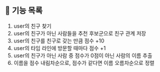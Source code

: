 ## 🚀 기능 목록

1. user의 친구 찾기
2. user의 친구가 아닌 사람들을 추천 후보군으로 친구 관계 저장
3. user의 친구를 친구로 갖는 만큼 점수 +10
4. user의 타임 라인에 방문할 때마다 점수 +1
5. user의 친구가 아닌 사람 중 점수가 0점이 아닌 사람의 이름 추출
6. 이름을 점수 내림차순으로, 점수가 같다면 이름 오름차순으로 정렬
